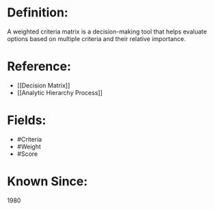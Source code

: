 

# Definition:
A weighted criteria matrix is a decision-making tool that helps evaluate options based on multiple criteria and their relative importance.

# Reference:
- [[Decision Matrix]]
- [[Analytic Hierarchy Process]]

# Fields: 
- #Criteria
- #Weight
- #Score

# Known Since:
1980

